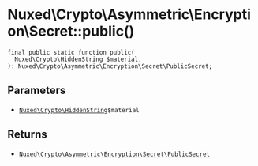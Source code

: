 # Nuxed\\Crypto\\Asymmetric\\Encryption\\Secret::public()




``` Hack
final public static function public(
  Nuxed\Crypto\HiddenString $material,
): Nuxed\Crypto\Asymmetric\Encryption\Secret\PublicSecret;
```




## Parameters




+ [` Nuxed\Crypto\HiddenString `](<class.Nuxed.Crypto.HiddenString.md>)`` $material ``




## Returns




* [` Nuxed\Crypto\Asymmetric\Encryption\Secret\PublicSecret `](<class.Nuxed.Crypto.Asymmetric.Encryption.Secret.PublicSecret.md>)